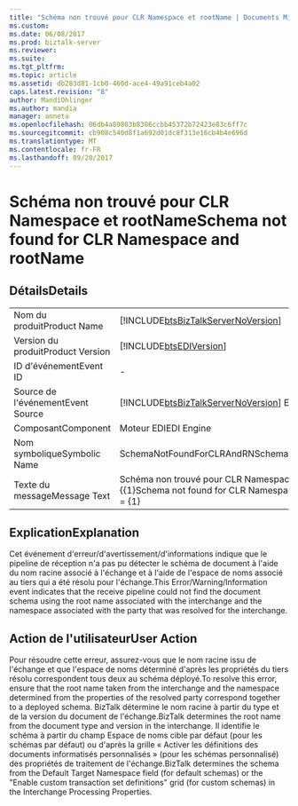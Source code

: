 ```yaml
---
title: "Schéma non trouvé pour CLR Namespace et rootName | Documents Microsoft"
ms.custom: 
ms.date: 06/08/2017
ms.prod: biztalk-server
ms.reviewer: 
ms.suite: 
ms.tgt_pltfrm: 
ms.topic: article
ms.assetid: db283d81-1cb0-460d-ace4-49a91ceb4a02
caps.latest.revision: "8"
author: MandiOhlinger
ms.author: mandia
manager: anneta
ms.openlocfilehash: 06db4a89803b8386ccbb45372b72423e83c6ff7c
ms.sourcegitcommit: cb908c540d8f1a692d01dc8f313e16cb4b4e696d
ms.translationtype: MT
ms.contentlocale: fr-FR
ms.lasthandoff: 09/20/2017
---
```

# <a name="schema-not-found-for-clr-namespace-and-rootname"></a><span data-ttu-id="738e2-102">Schéma non trouvé pour CLR Namespace et rootName</span><span class="sxs-lookup"><span data-stu-id="738e2-102">Schema not found for CLR Namespace and rootName</span></span>
## <a name="details"></a><span data-ttu-id="738e2-103">Détails</span><span class="sxs-lookup"><span data-stu-id="738e2-103">Details</span></span>  
  
|||  
|-|-|  
|<span data-ttu-id="738e2-104">Nom du produit</span><span class="sxs-lookup"><span data-stu-id="738e2-104">Product Name</span></span>|[!INCLUDE[btsBizTalkServerNoVersion](../includes/btsbiztalkservernoversion-md.md)]|  
|<span data-ttu-id="738e2-105">Version du produit</span><span class="sxs-lookup"><span data-stu-id="738e2-105">Product Version</span></span>|[!INCLUDE[btsEDIVersion](../includes/btsediversion-md.md)]|  
|<span data-ttu-id="738e2-106">ID d'événement</span><span class="sxs-lookup"><span data-stu-id="738e2-106">Event ID</span></span>|-|  
|<span data-ttu-id="738e2-107">Source de l'événement</span><span class="sxs-lookup"><span data-stu-id="738e2-107">Event Source</span></span>|[!INCLUDE[btsBizTalkServerNoVersion](../includes/btsbiztalkservernoversion-md.md)]<span data-ttu-id="738e2-108"> EDI</span><span class="sxs-lookup"><span data-stu-id="738e2-108"> EDI</span></span>|  
|<span data-ttu-id="738e2-109">Composant</span><span class="sxs-lookup"><span data-stu-id="738e2-109">Component</span></span>|<span data-ttu-id="738e2-110">Moteur EDI</span><span class="sxs-lookup"><span data-stu-id="738e2-110">EDI Engine</span></span>|  
|<span data-ttu-id="738e2-111">Nom symbolique</span><span class="sxs-lookup"><span data-stu-id="738e2-111">Symbolic Name</span></span>|<span data-ttu-id="738e2-112">SchemaNotFoundForCLRAndRN</span><span class="sxs-lookup"><span data-stu-id="738e2-112">SchemaNotFoundForCLRAndRN</span></span>|  
|<span data-ttu-id="738e2-113">Texte du message</span><span class="sxs-lookup"><span data-stu-id="738e2-113">Message Text</span></span>|<span data-ttu-id="738e2-114">Schéma non trouvé pour CLR Namespace = {0} et rootName = {{1}</span><span class="sxs-lookup"><span data-stu-id="738e2-114">Schema not found for CLR Namespace = {0} and rootName = {1}</span></span>|  
  
## <a name="explanation"></a><span data-ttu-id="738e2-115">Explication</span><span class="sxs-lookup"><span data-stu-id="738e2-115">Explanation</span></span>  
 <span data-ttu-id="738e2-116">Cet événement d'erreur/d'avertissement/d'informations indique que le pipeline de réception n'a pas pu détecter le schéma de document à l'aide du nom racine associé à l'échange et à l'aide de l'espace de noms associé au tiers qui a été résolu pour l'échange.</span><span class="sxs-lookup"><span data-stu-id="738e2-116">This Error/Warning/Information event indicates that the receive pipeline could not find the document schema using the root name associated with the interchange and the namespace associated with the party that was resolved for the interchange.</span></span>  
  
## <a name="user-action"></a><span data-ttu-id="738e2-117">Action de l'utilisateur</span><span class="sxs-lookup"><span data-stu-id="738e2-117">User Action</span></span>  
 <span data-ttu-id="738e2-118">Pour résoudre cette erreur, assurez-vous que le nom racine issu de l'échange et que l'espace de noms déterminé d'après les propriétés du tiers résolu correspondent tous deux au schéma déployé.</span><span class="sxs-lookup"><span data-stu-id="738e2-118">To resolve this error, ensure that the root name taken from the interchange and the namespace determined from the properties of the resolved party correspond together to a deployed schema.</span></span> <span data-ttu-id="738e2-119">BizTalk détermine le nom racine à partir du type et de la version du document de l'échange.</span><span class="sxs-lookup"><span data-stu-id="738e2-119">BizTalk determines the root name from the document type and version in the interchange.</span></span> <span data-ttu-id="738e2-120">Il identifie le schéma à partir du champ Espace de noms cible par défaut (pour les schémas par défaut) ou d'après la grille « Activer les définitions des documents informatisés personnalisés » (pour les schémas personnalisé) des propriétés de traitement de l'échange.</span><span class="sxs-lookup"><span data-stu-id="738e2-120">BizTalk determines the schema from the Default Target Namespace field (for default schemas) or the "Enable custom transaction set definitions" grid (for custom schemas) in the Interchange Processing Properties.</span></span>